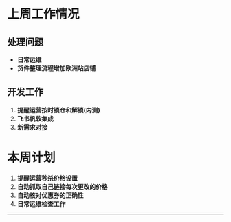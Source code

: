# 上周工作情况
## **处理问题**
- **日常运维**
- **货件整理流程增加欧洲站店铺**

## **开发工作**
1. **提醒运营按时锁仓和解锁(内测)**
2. **飞书帆软集成**
3. **新需求对接**


# 本周计划
1. **提醒运营秒杀价格设置**
2. **自动抓取自己链接每次更改的价格**
3. **自动核对优惠券的正确性**
4. **日常运维检查工作**
---